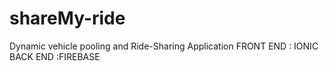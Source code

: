 # shareMy-ride
Dynamic vehicle pooling and Ride-Sharing Application
FRONT END : IONIC 
BACK END :FIREBASE
